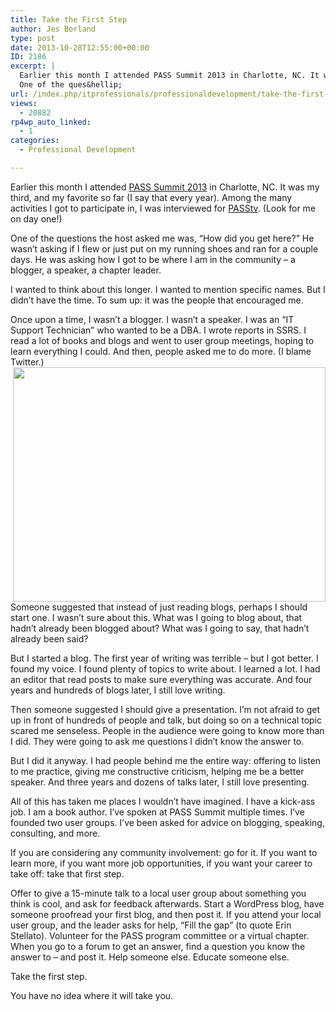 ```yaml
---
title: Take the First Step
author: Jes Borland
type: post
date: 2013-10-28T12:55:00+00:00
ID: 2186
excerpt: |
  Earlier this month I attended PASS Summit 2013 in Charlotte, NC. It was my third, and my favorite so far (I say that every year). Among the many activities I got to participate in, I was interviewed for PASStv. (Look for me on day one!)
  One of the ques&hellip;
url: /index.php/itprofessionals/professionaldevelopment/take-the-first-step/
views:
  - 20882
rp4wp_auto_linked:
  - 1
categories:
  - Professional Development

---
```

Earlier this month I attended [PASS Summit 2013][1] in Charlotte, NC. It was my third, and my favorite so far (I say that every year). Among the many activities I got to participate in, I was interviewed for [PASStv][2]. (Look for me on day one!)

One of the questions the host asked me was, “How did you get here?” He wasn’t asking if I flew or just put on my running shoes and ran for a couple days. He was asking how I got to be where I am in the community – a blogger, a speaker, a chapter leader.

I wanted to think about this longer. I wanted to mention specific names. But I didn’t have the time. To sum up: it was the people that encouraged me.

Once upon a time, I wasn’t a blogger. I wasn’t a speaker. I was an “IT Support Technician” who wanted to be a DBA. I wrote reports in SSRS. I read a lot of books and blogs and went to user group meetings, hoping to learn everything I could. And then, people asked me to do more. (I blame Twitter.) <img style="float: right;" src="/wp-content/uploads/users/grrlgeek/caution steep steps.jpg?mtime=1382901504" alt="" width="500" height="375" />

Someone suggested that instead of just reading blogs, perhaps I should start one. I wasn’t sure about this. What was I going to blog about, that hadn’t already been blogged about? What was I going to say, that hadn’t already been said?

But I started a blog. The first year of writing was terrible – but I got better. I found my voice. I found plenty of topics to write about. I learned a lot. I had an editor that read posts to make sure everything was accurate. And four years and hundreds of blogs later, I still love writing.

Then someone suggested I should give a presentation. I’m not afraid to get up in front of hundreds of people and talk, but doing so on a technical topic scared me senseless. People in the audience were going to know more than I did. They were going to ask me questions I didn’t know the answer to.

But I did it anyway. I had people behind me the entire way: offering to listen to me practice, giving me constructive criticism, helping me be a better speaker. And three years and dozens of talks later, I still love presenting.

All of this has taken me places I wouldn’t have imagined. I have a kick-ass job. I am a book author. I’ve spoken at PASS Summit multiple times. I’ve founded two user groups. I’ve been asked for advice on blogging, speaking, consulting, and more.

If you are considering any community involvement: go for it. If you want to learn more, if you want more job opportunities, if you want your career to take off: take that first step.

Offer to give a 15-minute talk to a local user group about something you think is cool, and ask for feedback afterwards. Start a WordPress blog, have someone proofread your first blog, and then post it. If you attend your local user group, and the leader asks for help, “Fill the gap” (to quote Erin Stellato). Volunteer for the PASS program committee or a virtual chapter. When you go to a forum to get an answer, find a question you know the answer to – and post it. Help someone else. Educate someone else.

Take the first step.

You have no idea where it will take you.

 [1]: http://www.sqlpass.org/summit/2013
 [2]: http://www.sqlpass.org/summit/2013/PASStv.aspx